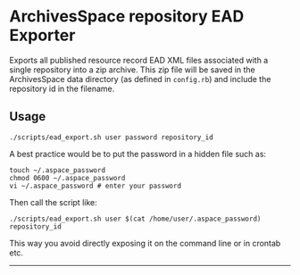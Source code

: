 ArchivesSpace repository EAD Exporter
=====================================

Exports all published resource record EAD XML files associated with a single
repository into a zip archive. This zip file will be saved in the ArchivesSpace
data directory (as defined in `config.rb`) and include the repository id in the
filename.

Usage
-----

```
./scripts/ead_export.sh user password repository_id
```

A best practice would be to put the password in a hidden file such as:

```
touch ~/.aspace_password
chmod 0600 ~/.aspace_password
vi ~/.aspace_password # enter your password
```

Then call the script like:

```
./scripts/ead_export.sh user $(cat /home/user/.aspace_password) repository_id
```

This way you avoid directly exposing it on the command line or in crontab etc.

---
